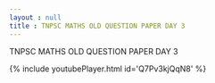 ```yaml
---
layout : null
title : TNPSC MATHS OLD QUESTION PAPER DAY 3
---
```


TNPSC MATHS OLD QUESTION PAPER DAY 3



{% include youtubePlayer.html id='Q7Pv3kjQqN8' %}

